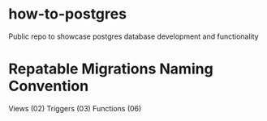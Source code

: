 # how-to-postgres
Public repo to showcase postgres database development and functionality


# Repatable Migrations Naming Convention
Views (02)
Triggers (03)
Functions (06)
